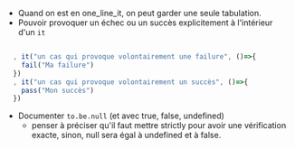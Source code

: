* Quand on est en one_line_it, on peut garder une seule tabulation.
* Pouvoir provoquer un échec ou un succès explicitement à l'intérieur d'un `it`

```js

  , it("un cas qui provoque volontairement une failure", ()=>{
    fail("Ma failure")
  })
  , it("un cas qui provoque volontairement un succès", ()=>{
    pass("Mon succès")
  })

```

* Documenter `to.be.null` (et avec true, false, undefined)
  * penser à préciser qu'il faut mettre strictly pour avoir une vérification exacte, sinon, null sera égal à undefined et à false.
